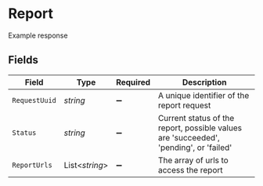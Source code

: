 # Report

Example response


## Fields

| Field                                                                                 | Type                                                                                  | Required                                                                              | Description                                                                           |
| ------------------------------------------------------------------------------------- | ------------------------------------------------------------------------------------- | ------------------------------------------------------------------------------------- | ------------------------------------------------------------------------------------- |
| `RequestUuid`                                                                         | *string*                                                                              | :heavy_minus_sign:                                                                    | A unique identifier of the report request                                             |
| `Status`                                                                              | *string*                                                                              | :heavy_minus_sign:                                                                    | Current status of the report, possible values are 'succeeded', 'pending', or 'failed' |
| `ReportUrls`                                                                          | List<*string*>                                                                        | :heavy_minus_sign:                                                                    | The array of urls to access the report                                                |